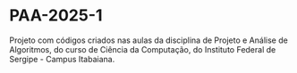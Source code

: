 # PAA-2025-1
Projeto com códigos criados nas aulas da disciplina de Projeto e Análise de Algoritmos, do curso de Ciência da Computação, do Instituto Federal de Sergipe - Campus Itabaiana.
